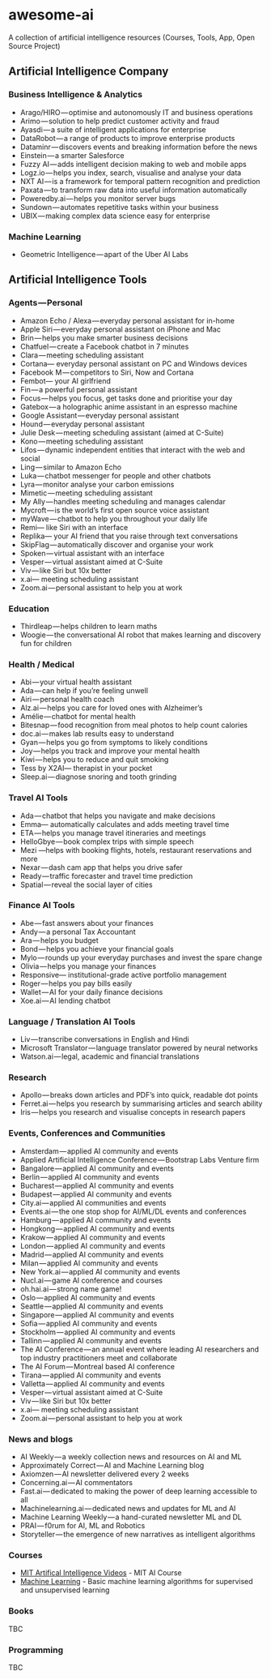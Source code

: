# awesome-ai
A collection of artificial intelligence resources (Courses, Tools, App, Open Source Project)

## Artificial Intelligence Company

### Business Intelligence & Analytics

* Arago/HIRO — optimise and autonomously IT and business operations
* Arimo — solution to help predict customer activity and fraud
* Ayasdi — a suite of intelligent applications for enterprise
* DataRobot — a range of products to improve enterprise products
* Dataminr — discovers events and breaking information before the news
* Einstein — a smarter Salesforce
* Fuzzy AI — adds intelligent decision making to web and mobile apps
* Logz.io — helps you index, search, visualise and analyse your data
* NXT AI — is a framework for temporal pattern recognition and prediction
* Paxata — to transform raw data into useful information automatically
* Poweredby.ai — helps you monitor server bugs
* Sundown — automates repetitive tasks within your business
* UBIX — making complex data science easy for enterprise

### Machine Learning

* Geometric Intelligence — apart of the Uber AI Labs 

## Artificial Intelligence Tools

### Agents — Personal

* Amazon Echo / Alexa — everyday personal assistant for in-home
* Apple Siri — everyday personal assistant on iPhone and Mac
* Brin — helps you make smarter business decisions
* Chatfuel — create a Facebook chatbot in 7 minutes
* Clara — meeting scheduling assistant
* Cortana— everyday personal assistant on PC and Windows devices
* Facebook M — competitors to Siri, Now and Cortana
* Fembot— your AI girlfriend
* Fin — a powerful personal assistant
* Focus — helps you focus, get tasks done and prioritise your day
* Gatebox — a holographic anime assistant in an espresso machine
* Google Assistant — everyday personal assistant
* Hound — everyday personal assistant
* Julie Desk — meeting scheduling assistant (aimed at C-Suite)
* Kono — meeting scheduling assistant
* Lifos — dynamic independent entities that interact with the web and social
* Ling — similar to Amazon Echo
* Luka — chatbot messenger for people and other chatbots
* Lyra — monitor analyse your carbon emissions
* Mimetic — meeting scheduling assistant
* My Ally — handles meeting scheduling and manages calendar
* Mycroft — is the world’s first open source voice assistant
* myWave — chatbot to help you throughout your daily life
* Remi— like Siri with an interface
* Replika— your AI friend that you raise through text conversations
* SkipFlag — automatically discover and organise your work
* Spoken — virtual assistant with an interface
* Vesper — virtual assistant aimed at C-Suite
* Viv — like Siri but 10x better
* x.ai— meeting scheduling assistant
* Zoom.ai — personal assistant to help you at work

### Education

* Thirdleap — helps children to learn maths
* Woogie — the conversational AI robot that makes learning and discovery fun for children

### Health / Medical

* Abi — your virtual health assistant
* Ada — can help if you’re feeling unwell
* Airi — personal health coach
* Alz.ai — helps you care for loved ones with Alzheimer’s
* Amélie — chatbot for mental health
* Bitesnap — food recognition from meal photos to help count calories
* doc.ai — makes lab results easy to understand
* Gyan — helps you go from symptoms to likely conditions
* Joy — helps you track and improve your mental health
* Kiwi — helps you to reduce and quit smoking
* Tess by X2AI— therapist in your pocket
* Sleep.ai — diagnose snoring and tooth grinding

### Travel AI Tools

* Ada — chatbot that helps you navigate and make decisions
* Emma— automatically calculates and adds meeting travel time
* ETA — helps you manage travel itineraries and meetings
* HelloGbye — book complex trips with simple speech
* Mezi —helps with booking flights, hotels, restaurant reservations and more
* Nexar — dash cam app that helps you drive safer
* Ready — traffic forecaster and travel time prediction
* Spatial — reveal the social layer of cities

### Finance AI Tools

* Abe — fast answers about your finances
* Andy — a personal Tax Accountant
* Ara — helps you budget
* Bond — helps you achieve your financial goals
* Mylo — rounds up your everyday purchases and invest the spare change
* Olivia — helps you manage your finances
* Responsive— institutional-grade active portfolio management
* Roger — helps you pay bills easily
* Wallet — AI for your daily finance decisions
* Xoe.ai — AI lending chatbot

### Language / Translation AI Tools

* Liv — transcribe conversations in English and Hindi
* Microsoft Translator — language translator powered by neural networks
* Watson.ai — legal, academic and financial translations

### Research

* Apollo — breaks down articles and PDF’s into quick, readable dot points
* Ferret.ai — helps you research by summarising articles and search ability
* Iris — helps you research and visualise concepts in research papers

### Events, Conferences and Communities

* Amsterdam — applied AI community and events
* Applied Artificial Intelligence Conference — Bootstrap Labs Venture firm
* Bangalore — applied AI community and events
* Berlin — applied AI community and events
* Bucharest — applied AI community and events
* Budapest — applied AI community and events
* City.ai — applied AI communities and events
* Events.ai — the one stop shop for AI/ML/DL events and conferences
* Hamburg — applied AI community and events
* Hongkong — applied AI community and events
* Krakow — applied AI community and events
* London — applied AI community and events
* Madrid — applied AI community and events
* Milan — applied AI community and events
* New York.ai — applied AI community and events
* Nucl.ai — game AI conference and courses
* oh.hai.ai — strong name game!
* Oslo — applied AI community and events
* Seattle — applied AI community and events
* Singapore — applied AI community and events
* Sofia — applied AI community and events
* Stockholm — applied AI community and events
* Tallinn — applied AI community and events
* The AI Conference — an annual event where leading AI researchers and top industry practitioners meet and collaborate
* The AI Forum — Montreal based AI conference
* Tirana — applied AI community and events
* Valletta — applied AI community and events
* Vesper — virtual assistant aimed at C-Suite
* Viv — like Siri but 10x better
* x.ai— meeting scheduling assistant
* Zoom.ai — personal assistant to help you at work

### News and blogs

* AI Weekly — a weekly collection news and resources on AI and ML
* Approximately Correct — AI and Machine Learning blog
* Axiomzen — AI newsletter delivered every 2 weeks
* Concerning.ai — AI commentators
* Fast.ai — dedicated to making the power of deep learning accessible to all
* Machinelearning.ai — dedicated news and updates for ML and AI
* Machine Learning Weekly — a hand-curated newsletter ML and DL
* PRAI — f0rum for AI, ML and Robotics
* Storyteller — the emergence of new narratives as intelligent algorithms

### Courses

* [MIT Artifical Intelligence Videos](http://ocw.mit.edu/courses/electrical-engineering-and-computer-science/6-034-artificial-intelligence-fall-2010/lecture-videos) - MIT AI Course
* [Machine Learning](https://class.coursera.org/ml-008) - Basic machine learning algorithms for supervised and unsupervised learning

### Books

TBC

### Programming

TBC